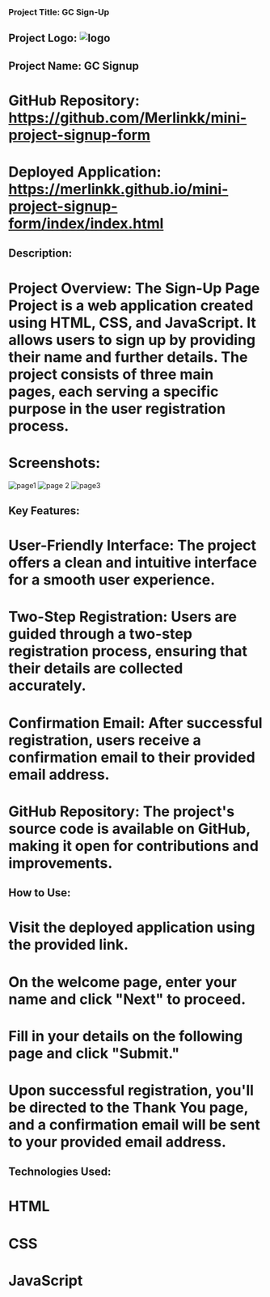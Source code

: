 
### Project Title: GC Sign-Up 

 ## Project Logo:  ![logo](https://github.com/Merlinkk/mini-project-signup-form/assets/80953200/75b881c9-6924-4099-86ac-2f2e665c4479)


## Project Name: GC Signup

# GitHub Repository: https://github.com/Merlinkk/mini-project-signup-form

# Deployed Application: https://merlinkk.github.io/mini-project-signup-form/index/index.html

## Description:

# Project Overview: The Sign-Up Page Project is a web application created using HTML, CSS, and JavaScript. It allows users to sign up by providing their name and further details. The project consists of three main pages, each serving a specific purpose in the user registration process.

# Screenshots: 
![page1](https://github.com/Merlinkk/mini-project-signup-form/assets/80953200/c388d89b-ea57-4588-9f24-a724d7c7a0eb)
![page 2](https://github.com/Merlinkk/mini-project-signup-form/assets/80953200/c6f662c0-eea5-4307-ae4a-6090f2582a73)
![page3](https://github.com/Merlinkk/mini-project-signup-form/assets/80953200/f532ece5-c77f-4487-b9ad-1a5ecc53fd78)


## Key Features:

# User-Friendly Interface: The project offers a clean and intuitive interface for a smooth user experience.

# Two-Step Registration: Users are guided through a two-step registration process, ensuring that their details are collected accurately.

# Confirmation Email: After successful registration, users receive a confirmation email to their provided email address.

# GitHub Repository: The project's source code is available on GitHub, making it open for contributions and improvements.

## How to Use:

# Visit the deployed application using the provided link.

# On the welcome page, enter your name and click "Next" to proceed.

# Fill in your details on the following page and click "Submit."

# Upon successful registration, you'll be directed to the Thank You page, and a confirmation email will be sent to your provided email address.

## Technologies Used:

# HTML

# CSS

# JavaScript

